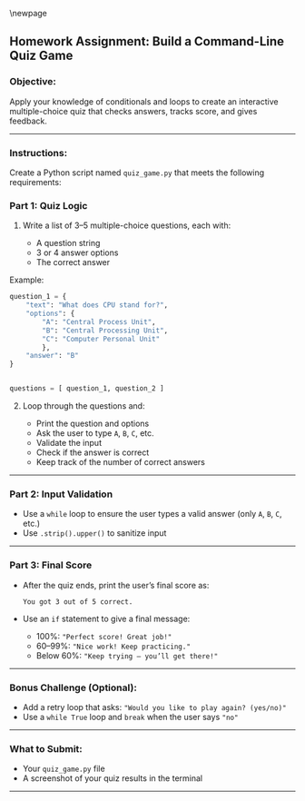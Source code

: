 \newpage

## Homework Assignment: Build a Command-Line Quiz Game

### Objective:

Apply your knowledge of conditionals and loops to create an interactive
multiple-choice quiz that checks answers, tracks score, and gives feedback.

---

### Instructions:

Create a Python script named `quiz_game.py` that meets the following requirements:

### Part 1: Quiz Logic

1. Write a list of 3–5 multiple-choice questions, each with:

   * A question string
   * 3 or 4 answer options
   * The correct answer

Example:

```python
question_1 = {
    "text": "What does CPU stand for?",
    "options": {
        "A": "Central Process Unit",
        "B": "Central Processing Unit",
        "C": "Computer Personal Unit"
        },
    "answer": "B"
}


questions = [ question_1, question_2 ]
```

2. Loop through the questions and:

   * Print the question and options
   * Ask the user to type `A`, `B`, `C`, etc.
   * Validate the input
   * Check if the answer is correct
   * Keep track of the number of correct answers

---

### Part 2: Input Validation

* Use a `while` loop to ensure the user types a valid answer (only `A`, `B`,
  `C`, etc.)
* Use `.strip().upper()` to sanitize input

---

### Part 3: Final Score

* After the quiz ends, print the user’s final score as:

  ```
  You got 3 out of 5 correct.
  ```

* Use an `if` statement to give a final message:

  * 100%: `"Perfect score! Great job!"`
  * 60–99%: `"Nice work! Keep practicing."`
  * Below 60%: `"Keep trying — you’ll get there!"`

---

### Bonus Challenge (Optional):

* Add a retry loop that asks: `"Would you like to play again? (yes/no)"`
* Use a `while True` loop and `break` when the user says `"no"`

---

### What to Submit:

* Your `quiz_game.py` file
* A screenshot of your quiz results in the terminal

---

